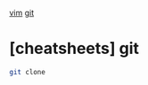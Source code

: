 [vim](http://cs.divramod.io/vim) [git](http://cs.divramod.io/git)

# [cheatsheets] git
```sh
git clone
```
